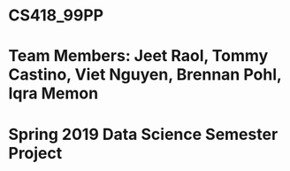 # CS418_99PP
# Team Members: Jeet Raol, Tommy Castino, Viet Nguyen, Brennan Pohl, Iqra Memon
# Spring 2019 Data Science Semester Project
